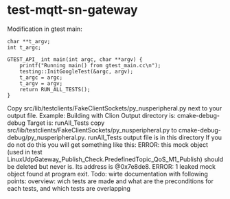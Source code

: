 # test-mqtt-sn-gateway

Modification in gtest main:

    char **t_argv;
    int t_argc;
    
    GTEST_API_ int main(int argc, char **argv) {
        printf("Running main() from gtest_main.cc\n");
        testing::InitGoogleTest(&argc, argv);
        t_argc = argc;
        t_argv = argv;
        return RUN_ALL_TESTS();
    }

Copy src/lib/testclients/FakeClientSockets/py_nusperipheral.py next to your output file.
Example: Building with Clion
Output directory is: cmake-debug-debug
Target is: runAll_Tests
copy src/lib/testclients/FakeClientSockets/py_nusperipheral.py to cmake-debug-debug/py_nusperipheral.py.
runAll_Tests output file is in this directory
If you do not do this you will get something like this:
ERROR: this mock object (used in test LinuxUdpGateway_Publish_Check.PredefinedTopic_QoS_M1_Publish) should be deleted but never is. Its address is @0x7e8de8.
ERROR: 1 leaked mock object found at program exit.
Todo:
wirte documentation with following points:
overview: wich tests are made
and what are the preconditions for each tests, and which tests are overlapping